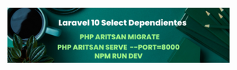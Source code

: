 ![BANNER](https://raw.githubusercontent.com/gsanchez1687/SelectDependentWorld/main/public/banner.png)